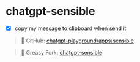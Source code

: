 # chatgpt-sensible

- [x] copy my message to clipboard when send it

> 📝 GitHub: [chatgpt-playground/apps/sensible](https://github.com/mefengl/chat-playground)

> 🍴 Greasy Fork: [chatgpt-sensible](https://greasyfork.org/scripts/460863)
